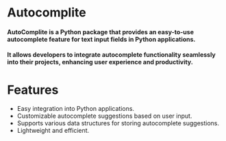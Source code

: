 # Autocomplite
#### AutoComplite is a Python package that provides an easy-to-use autocomplete feature for text input fields in Python applications.
#### It allows developers to integrate autocomplete functionality seamlessly into their projects, enhancing user experience and productivity.

# Features
- Easy integration into Python applications.
- Customizable autocomplete suggestions based on user input.
- Supports various data structures for storing autocomplete suggestions.
- Lightweight and efficient.